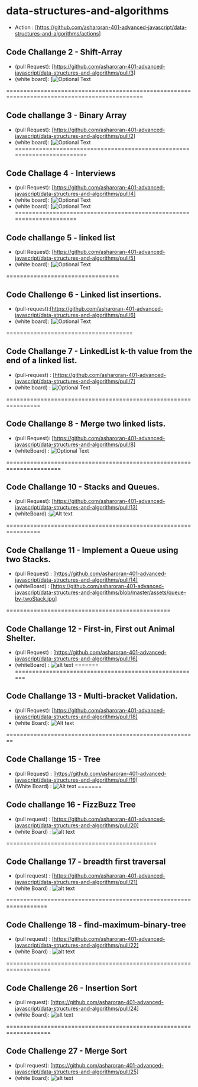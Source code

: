# data-structures-and-algorithms

* Action : [https://github.com/asharoran-401-advanced-javascript/data-structures-and-algorithms/actions]
## Code Challange 2 - Shift-Array
* (pull Request): [https://github.com/asharoran-401-advanced-javascript/data-structures-and-algorithms/pull/3]
* (white board): ]![Optional Text](assets/shiftArr.jpg) 

==============================================================================================
## Code challange 3 - Binary Array

* (pull Request): [https://github.com/asharoran-401-advanced-javascript/data-structures-and-algorithms/pull/2]
* (white board): ]![Optional Text](assets/brinaryArr.jpg) 
========================================================================

## Code Challage 4 - Interviews

*  (pull Request): [https://github.com/asharoran-401-advanced-javascript/data-structures-and-algorithms/pull/4]
* (white board): ]![Optional Text](assets/sumationArr.jpg) 
* (white board): ]![Optional Text](assets/Fibonacci.jpg) 
=====================================================================
## Code challange 5 - linked list
 * (pull Request): [https://github.com/asharoran-401-advanced-javascript/data-structures-and-algorithms/pull/5]
 * (white board): ]![Optional Text](assets/lab-05-linked-list.jpg) 

================================= 
## Code Challenge 6 - Linked list insertions.

* (pull-request):[https://github.com/asharoran-401-advanced-javascript/data-structures-and-algorithms/pull/6]
* (white board): ]![Optional Text](assets/code6-ll-insertation.jpg) 

=====================================
## Code Challange 7 - LinkedList k-th value from the end of a linked list.

* (pull-request) : [https://github.com/asharoran-401-advanced-javascript/data-structures-and-algorithms/pull/7]
* (white board) : 
![Optional Text](assets/nthFromEnd.jpg) 

================================================================

## Code Challange 8 - Merge two linked lists.

* (pull Request): [https://github.com/asharoran-401-advanced-javascript/data-structures-and-algorithms/pull/8]
* (whiteBoard) : ![Optional Text](assets/code8-ll-merge.jpg) 

======================================================================

## Code Challange 10 - Stacks and Queues.
* (pull Request): [https://github.com/asharoran-401-advanced-javascript/data-structures-and-algorithms/pull/13]
* (whiteBoard) :![Alt text](assets/code-10-stack-queue.jpg)

================================================================

## Code Challange 11 - Implement a Queue using two Stacks.
* (pull Request) : [https://github.com/asharoran-401-advanced-javascript/data-structures-and-algorithms/pull/14]
* (whiteBoard) : [https://github.com/asharoran-401-advanced-javascript/data-structures-and-algorithms/blob/master/assets/queue-by-twoStack.jpg]

================================================

## Code Challange 12 - First-in, First out Animal Shelter.

* (pull Request) : [https://github.com/asharoran-401-advanced-javascript/data-structures-and-algorithms/pull/16]
* (whiteBoard) : 
![alt text](assets/animal-shelter.jpg)
=======
======================================================

## Code Challange 13 - Multi-bracket Validation.
* (pull Request): [https://github.com/asharoran-401-advanced-javascript/data-structures-and-algorithms/pull/18]
* (white Board): ![Alt text](assets/code-13-multiBracket.jpg)


========================================================
## Code Challange 15 - Tree 
* (pull Request) : [https://github.com/asharoran-401-advanced-javascript/data-structures-and-algorithms/pull/19]
* (White Board) : ![Alt text](assets/Tree-code15.jpg)
=======
## Code challange 16 - FizzBuzz Tree 

* (pull request) : [https://github.com/asharoran-401-advanced-javascript/data-structures-and-algorithms/pull/20]
* (white Board) : ![alt text](assets/fizzbuzzTree.jpg)

============================================

## Code Challange 17 -  breadth first traversal 

* (pull request) : [https://github.com/asharoran-401-advanced-javascript/data-structures-and-algorithms/pull/21]
* (white Board) : ![alt text](assets/breadth-trevarsal.jpg)

==================================================================

## Code Challenge 18 - find-maximum-binary-tree

* (pull request) : [https://github.com/asharoran-401-advanced-javascript/data-structures-and-algorithms/pull/22]
* (white Board) : ![alt text](assets/maximum-value-Tree.jpg)

===================================================================

## Code Challenge 26 - Insertion Sort
* (pull request): [https://github.com/asharoran-401-advanced-javascript/data-structures-and-algorithms/pull/24]
* (white Board): ![alt text](assets/code-challenge-26.jpg)

===================================================================

## Code Challenge 27 - Merge Sort

* (pull request): [https://github.com/asharoran-401-advanced-javascript/data-structures-and-algorithms/pull/25]
* (white Board): ![alt text](assets/mergeSort.jpg)